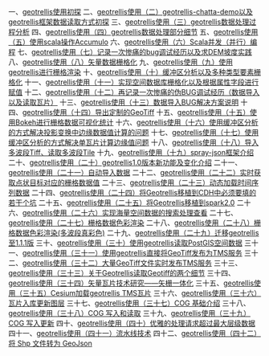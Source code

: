 一、[geotrellis使用初探](http://www.cnblogs.com/shoufengwei/p/5368423.html)
 二、[geotrellis使用（二）geotrellis-chatta-demo以及geotrellis框架数据读取方式初探](http://www.cnblogs.com/shoufengwei/p/5398923.html)
 三、[geotrellis使用（三）geotrellis数据处理过程分析](http://www.cnblogs.com/shoufengwei/p/5422844.html)
 四、[geotrellis使用（四）geotrellis数据处理部分细节](http://www.cnblogs.com/shoufengwei/p/5468068.html)
 五、[geotrellis使用（五）使用scala操作Accumulo](http://www.cnblogs.com/shoufengwei/p/5478467.html)
 六、[geotrellis使用（六）Scala并发（并行）编程](http://www.cnblogs.com/shoufengwei/p/5497208.html)
 七、[geotrellis使用（七）记录一次惨痛的bug调试经历以及求DEM坡度实践](http://www.cnblogs.com/shoufengwei/p/5571359.html)
 八、[geotrellis使用（八）矢量数据栅格化](http://www.cnblogs.com/shoufengwei/p/5578930.html)
 九、[geotrellis使用（九）使用geotrellis进行栅格渲染](http://www.cnblogs.com/shoufengwei/p/5593595.html)
 十、[geotrellis使用（十）缓冲区分析以及多种类型要素栅格化](http://www.cnblogs.com/shoufengwei/p/5605399.html)
 十一、[geotrellis使用（十一）实现空间数据库栅格化以及根据属性字段进行赋值](http://www.cnblogs.com/shoufengwei/p/5616959.html)
 十二、[geotrellis使用（十二）再记录一次惨痛的伪BUG调试经历（数据导入以及读取瓦片）](http://www.cnblogs.com/shoufengwei/p/5625133.html)
 十三、[geotrellis使用（十三）数据导入BUG解决方案说明](http://www.cnblogs.com/shoufengwei/p/5641272.html)
 十四、[geotrellis使用（十四）导出定制的GeoTiff](http://www.cnblogs.com/shoufengwei/p/5753753.html)
 十五、[geotrellis使用（十五）使用Bokeh进行栅格数据可视化统计](http://www.cnblogs.com/shoufengwei/p/5775417.html)
 十六、[geotrellis使用（十六）使用缓冲区分析的方式解决投影变换中边缘数据值计算的问题](http://www.cnblogs.com/shoufengwei/p/5806447.html)
 十七、[geotrellis使用（十七）使用缓冲区分析的方式解决单瓦片计算边缘值问题](http://www.cnblogs.com/shoufengwei/p/5828769.html)
 十八、[geotrellis使用（十八）导入多波段Tiff、读取多波段Tile](http://www.cnblogs.com/shoufengwei/p/5829208.html)
 十九、[geotrellis使用（十九）spray-json框架介绍](http://www.cnblogs.com/shoufengwei/p/5841997.html)
 二十、[geotrellis使用（二十）geotrellis1.0版本新功能及变化介绍](http://www.cnblogs.com/shoufengwei/p/5852300.html)
 二十一、[geotrellis使用（二十一）自动导入数据](http://www.cnblogs.com/shoufengwei/p/5856323.html)
 二十二、[geotrellis使用（二十二）实时获取点状目标对应的栅格数据值](http://www.cnblogs.com/shoufengwei/p/5890035.html)
 二十三、[geotrellis使用（二十三）动态加载时间序列数据](http://www.cnblogs.com/shoufengwei/p/5895954.html)
 二十四、[geotrellis使用（二十四）将Geotrellis移植到CDH中必须要填的若干个坑](http://www.cnblogs.com/shoufengwei/p/5921053.html)
 二十五、[geotrellis使用（二十五）将Geotrellis移植到spark2.0](http://www.cnblogs.com/shoufengwei/p/5978669.html)
 二十六、[geotrellis使用（二十六）实现海量空间数据的搜索处理查看](http://www.cnblogs.com/shoufengwei/p/5998733.html)
 二十七、[geotrellis使用（二十七）栅格数据色彩渲染](http://www.cnblogs.com/shoufengwei/p/6002973.html)
 二十八、[geotrellis使用（二十八）栅格数据色彩渲染(多波段真彩色)](http://www.cnblogs.com/shoufengwei/p/6242425.html)
 二十九、[geotrellis使用（二十九）迁移geotrellis至1.1.1版](http://www.cnblogs.com/shoufengwei/p/7144542.html)
 三十、[geotrellis使用（三十）使用geotrellis读取PostGIS空间数据](http://www.cnblogs.com/shoufengwei/p/7337087.html)
 三十一、[geotrellis使用（三十一）使用geotrellis直接将GeoTiff发布为TMS服务](http://www.cnblogs.com/shoufengwei/p/7465431.html)
 三十二、[geotrellis使用（三十二）大量GeoTiff文件实时发布TMS服务](http://www.cnblogs.com/shoufengwei/p/7496883.html)
 三十三、[geotrellis使用（三十三）关于Geotrellis读取Geotiff的两个细节](http://www.cnblogs.com/shoufengwei/p/7565097.html)
 三十四、[geotrellis使用（三十四）矢量瓦片技术研究——矢栅一体化](http://www.cnblogs.com/shoufengwei/p/7571637.html)
 三十五、[geotrellis使用（三十五）Cesium加载geotrellis TMS瓦片](http://www.cnblogs.com/shoufengwei/p/7901428.html)
 三十六、[geotrellis使用（三十六）瓦片入库更新图层](http://www.cnblogs.com/shoufengwei/p/8687372.html)
 三十七、[geotrellis使用（三十七）COG 基础介绍](http://www.cnblogs.com/shoufengwei/p/8810081.html)
 三十八、[geotrellis使用（三十八）COG 写入和读取](https://www.cnblogs.com/shoufengwei/p/8833440.html)
 三十九、[geotrellis使用（三十九）COG 写入更新](http://www.cnblogs.com/shoufengwei/p/8876154.html)
 四十、[geotrellis使用（四十）优雅的处理请求超过最大层级数据](http://www.cnblogs.com/shoufengwei/p/8973677.html)
 四十一、[geotrellis使用（四十一）流水线技术](https://www.cnblogs.com/shoufengwei/p/9259550.html)
 四十二、[geotrellis使用（四十二）将 Shp 文件转为 GeoJson](https://www.cnblogs.com/shoufengwei/p/9520374.html)